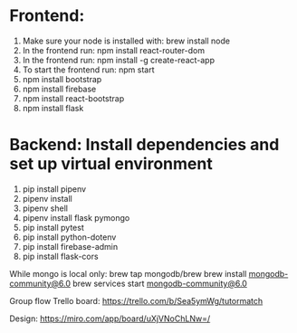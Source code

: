 # Frontend:

1. Make sure your node is installed with: brew install node
2. In the frontend run: npm install react-router-dom
3. In the frontend run: npm install -g create-react-app
4. To start the frontend run: npm start
5. npm install bootstrap
6. npm install firebase
7. npm install react-bootstrap
8. npm install flask


# Backend: Install dependencies and set up virtual environment

1. pip install pipenv
2. pipenv install
3. pipenv shell
4. pipenv install flask pymongo
5. pip install pytest
6. pip install python-dotenv
7. pip install firebase-admin
8. pip install flask-cors


While mongo is local only:
brew tap mongodb/brew
brew install mongodb-community@6.0
brew services start mongodb-community@6.0

Group flow Trello board:
https://trello.com/b/Sea5ymWg/tutormatch

Design:
https://miro.com/app/board/uXjVNoChLNw=/